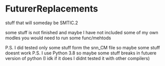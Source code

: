# FuturerReplacements

stuff that will someday be SMTIC.2

some stuff is not finished and maybe I have not included some of my own modles you would need to run some func/mehtods

P.S. I did tested only some stuff form the snn_CM file so maybe some stuff doesnt work
P.S. I use Python 3.8 so maybe some stuff breaks in futuere version of python (I idk if it does I didnt tested it with other compilers)
